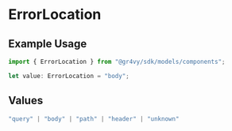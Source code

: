 # ErrorLocation

## Example Usage

```typescript
import { ErrorLocation } from "@gr4vy/sdk/models/components";

let value: ErrorLocation = "body";
```

## Values

```typescript
"query" | "body" | "path" | "header" | "unknown"
```